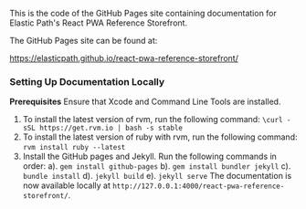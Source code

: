 This is the code of the GitHub Pages site containing documentation for Elastic Path's React PWA Reference Storefront.

The GitHub Pages site can be found at:

https://elasticpath.github.io/react-pwa-reference-storefront/


### Setting Up Documentation Locally
**Prerequisites** 
Ensure that Xcode and Command Line Tools are installed.

1. To install the latest version of rvm, run the following command:
`\curl -sSL https://get.rvm.io | bash -s stable`
2. To install the latest version of ruby with rvm, run the following command:
`rvm install ruby --latest`
3. Install the GitHub pages and Jekyll. Run the following commands in order:
  a). `gem install github-pages`
  b). `gem install bundler jekyll`
  c). `bundle install`
  d). `jekyll build`
  e). `jekyll serve`
The documentation is now available locally at `http://127.0.0.1:4000/react-pwa-reference-storefront/`.
